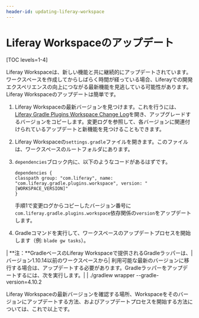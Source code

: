```yaml
---
header-id: updating-liferay-workspace
---
```


# Liferay Workspaceのアップデート

[TOC levels=1-4]

Liferay Workspaceは、新しい機能と共に継続的にアップデートされています。ワークスペースを作成してからしばらく時間が経っている場合、Liferayでの開発エクスペリエンスの向上につながる最新機能を見逃している可能性があります。Liferay Workspaceのアップデートは簡単です。

1. Liferay Workspaceの最新バージョンを見つけます。これを行うには、[Liferay Gradle Plugins Workspace Change Log](https://github.com/liferay/liferay-portal/blob/master/modules/sdk/gradle-plugins-workspace/CHANGELOG.markdown)を開き、アップグレードするバージョンをコピーします。変更ログを参照して、各バージョンに関連付けられているアップデートと新機能を見つけることもできます。

2. Liferay Workspaceの`settings.gradle`ファイルを開きます。このファイルは、ワークスペースのルートフォルダにあります。

3. `dependencies`ブロック内に、以下のようなコードがあるはずです。

       dependencies {
       classpath group: "com.liferay", name: "com.liferay.gradle.plugins.workspace", version: "[WORKSPACE_VERSION]"
       }
   
   手順1で変更ログからコピーしたバージョン番号に`com.liferay.gradle.plugins.workspace`依存関係の`version`をアップデートします。

4. Gradleコマンドを実行して、ワークスペースのアップデートプロセスを開始します（例: `blade gw tasks`）。

| **注：**GradleベースのLiferay Workspaceで提供されるGradleラッパーは、| バージョン1.10.14以前のワークスペースから| 利用可能な最新のバージョンに移行する場合は、アップデートする必要があります。Gradleラッパーをアップデートするには、次を実行します。|
|     ./gradlew wrapper --gradle-version=4.10.2

 Liferay Workspaceの最新バージョンを確認する場所、Workspaceをそのバージョンにアップデートする方法、およびアップデートプロセスを開始する方法については、これで以上です。
